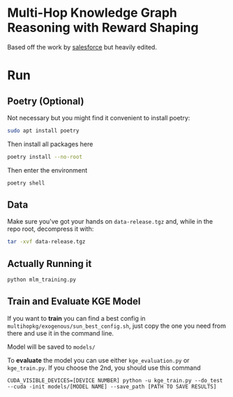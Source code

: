 # Multi-Hop Knowledge Graph Reasoning with Reward Shaping

Based off the work by [salesforce](https://github.com/salesforce/MultiHopKG) but heavily edited.


# Run

## Poetry (Optional)

Not necessary but you might find it convenient to install poetry:

```sh
sudo apt install poetry
```

Then install all packages here

```sh
poetry install --no-root
```

Then enter the environment

```sh
poetry shell
```

## Data

Make sure you've got your hands on `data-release.tgz` and, while in the repo root, decompress it with:

```sh
tar -xvf data-release.tgz
```

## Actually Running it

```sh
python mlm_training.py
```

## Train and Evaluate KGE Model
If you want to **train** you can find a best config in `multihopkg/exogenous/sun_best_config.sh`, just copy the one you need from there and use it in the command line.

Model will be saved to `models/`

To **evaluate** the model you can use either `kge_evaluation.py` or `kge_train.py`. If you choose the 2nd, you should use this command

`CUDA_VISIBLE_DEVICES=[DEVICE NUMBER] python -u kge_train.py --do_test --cuda -init models/[MODEL NAME] --save_path [PATH TO SAVE RESULTS]`
